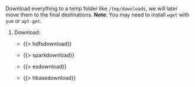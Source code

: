 
Download everything to a temp folder like `/tmp/downloads`, we will later move them to the final destinations. **Note**: You may need to install `wget` with `yum` or `apt-get`.

 1. Download:

    - {{> hdfsdownload}}

    - {{> sparkdownload}}

    - {{> esdownload}}

    - {{> hbasedownload}}

